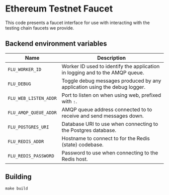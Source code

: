 
# Ethereum Testnet Faucet

This code presents a faucet interface for use with interacting with the
testing chain faucets we provide.

## Backend environment variables


|           Name           |                              Description
|--------------------------|------------------------------------------------------------------------------|
| `FLU_WORKER_ID`          | Worker ID used to identify the application in logging and to the AMQP queue. |
| `FLU_DEBUG`              | Toggle debug messages produced by any application using the debug logger.    |
| `FLU_WEB_LISTEN_ADDR`    | Port to listen on when using web, prefixed with `:`.                                       |
| `FLU_AMQP_QUEUE_ADDR`    | AMQP queue address connected to to receive and send messages down.           |
| `FLU_POSTGRES_URI`       | Database URI to use when connecting to the Postgres database.                |
| `FLU_REDIS_ADDR`         | Hostname to connect to for the Redis (state) codebase.                       |
| `FLU_REDIS_PASSWORD`     | Password to use when connecting to the Redis host.                           |

## Building

	make build
